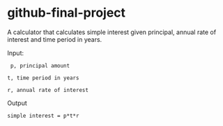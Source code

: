 # github-final-project
A calculator that calculates simple interest given principal, annual rate of interest and time period in years.

Input:

     p, principal amount

    t, time period in years

    r, annual rate of interest

Output

    simple interest = p*t*r
